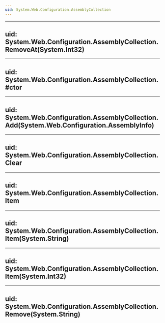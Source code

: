 ```yaml
---
uid: System.Web.Configuration.AssemblyCollection
---
```


---
uid: System.Web.Configuration.AssemblyCollection.RemoveAt(System.Int32)
---

---
uid: System.Web.Configuration.AssemblyCollection.#ctor
---

---
uid: System.Web.Configuration.AssemblyCollection.Add(System.Web.Configuration.AssemblyInfo)
---

---
uid: System.Web.Configuration.AssemblyCollection.Clear
---

---
uid: System.Web.Configuration.AssemblyCollection.Item
---

---
uid: System.Web.Configuration.AssemblyCollection.Item(System.String)
---

---
uid: System.Web.Configuration.AssemblyCollection.Item(System.Int32)
---

---
uid: System.Web.Configuration.AssemblyCollection.Remove(System.String)
---
